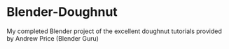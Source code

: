 # Blender-Doughnut
My completed Blender project of the excellent doughnut tutorials provided by Andrew Price (Blender Guru)

